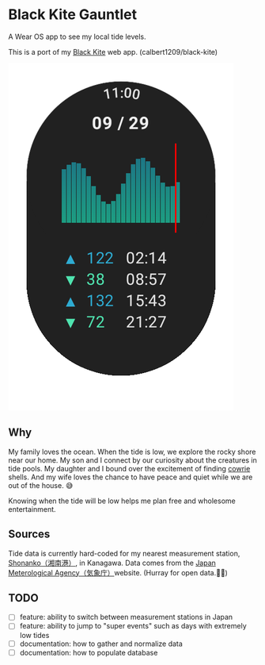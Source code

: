 # Black Kite Gauntlet

A Wear OS app to see my local tide levels.

This is a port of my [Black Kite](https://calbert1209.github.io/black-kite/) web app. (calbert1209/black-kite)

![knit screenshot](./black-kite-gauntlet-screenshot-knit.png)

## Why

My family loves the ocean. When the tide is low, we explore the rocky shore near our home. My son and I connect by our curiosity about the creatures in tide pools. My daughter and I bound over the excitement of finding [cowrie](https://en.wikipedia.org/wiki/Cypraea) shells. And my wife loves the chance to have peace and quiet while we are out of the house. 😅

Knowing when the tide will be low helps me plan free and wholesome entertainment.

## Sources

Tide data is currently hard-coded for my nearest measurement station, [Shonanko（湘南港）](https://www.data.jma.go.jp/kaiyou/db/tide/suisan/suisan.php?stn=D8), in Kanagawa. Data comes from the [Japan Meterological Agency（気象庁）](https://www.jma.go.jp/jma/index.html)website. (Hurray for open data.👏🏼)

## TODO

- [ ] feature: ability to switch between measurement stations in Japan
- [ ] feature: ability to jump to "super events" such as days with extremely low tides
- [ ] documentation: how to gather and normalize data
- [ ] documentation: how to populate database
